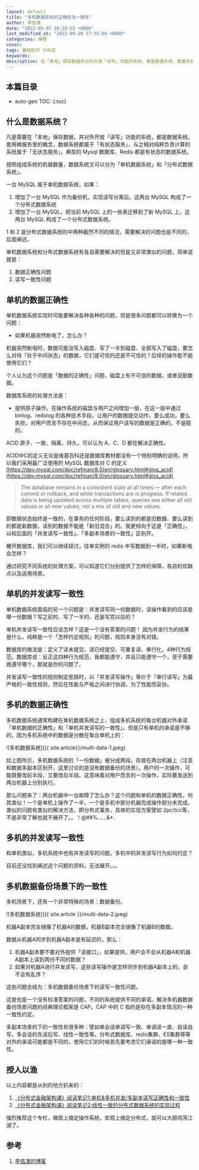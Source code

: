 ```yaml
---
layout: default
title: "多机数据系统的正确性与一致性"
author: 李佶澳
date: "2022-05-07 20:28:55 +0800"
last_modified_at: "2022-09-20 17:35:08 +0800"
categories: 编程
cover:
tags: 基础知识 分布式
keywords:
description: 在「本地」保存数据并对外开放「读写」功能的系统，都是数据系统，数据系统都属于「有状态服务」
---
```


## 本篇目录

* auto-gen TOC:
{:toc}

## 什么是数据系统？

凡是需要在「本地」保存数据，并对外开放「读写」功能的系统，都是数据系统。套用微服务里的概念，数据系统都属于「有状态服务」，与之相对纯粹负责计算的系统属于「无状态服务」。典型的 Mysql 数据库、Redis 都是有状态的数据系统。

按照组成系统的机器数量，数据系统又可以分为「单机数据系统」和「分布式数据系统」。

一台 MySQL 属于单机数据系统，如果：

1. 增加了一台 MySQL 作为备份机，实现读写分离后，这两台 MySQL 构成了一个分布式数据系统
2. 增加了一台 MySQL，把当前 MySQL 上的一些表迁移到了新 MySQL 上，这两台 MySQL 构成了一个分布式数据系统。

1 和 2 是分布式数据系统的中两种截然不同的情况，需要解决的问题也是不同的，后面阐述。

单机数据系统和分布式数据系统有各自需要解决的但是又非常类似的问题，简单说就是：

1. 数据正确性问题
2. 读写一致性问题

## 单机的数据正确性

单机数据系统实现时可能要解决各种各种的问题，但是很多问题都可以转换为一个问题：

* 如果机器突然断电了，怎么办？

机器突然断电时，数据可能没写入磁盘、写了一半到磁盘、全部写入了磁盘，要怎么对待「处于中间状态」的数据，它们是可信的还是不可信的？后续的操作能不能使用它们？

个人认为这个问题是「数据的正确性」问题，磁盘上有不可信的数据，或者说脏数据。

数据库系统的处理方法是：

* 提供原子操作。在操作系统的磁盘与用户之间增加一层，在这一层中通过 binlog、redolog 的各种技术手段，让用户的数据提交动作，要么成功，要么失败，对用户而言不存在中间态，从而保证用户读写的数据是正确的，不是脏的。

ACID 原子、一致、隔离、持久，可以认为 A、C、D 都在解决正确性。

ACID中C的定义无论是维基百科还是数据库教材都没有一个特别明确的说明，所以我们采用最广泛使用的 MySQL 数据库对 C 的定义 [https://dev.mysql.com/doc/refman/8.0/en/glossary.html#glos_acid](https://dev.mysql.com/doc/refman/8.0/en/glossary.html#glos_acid)

>The database remains in a consistent state at all times — after each commit or rollback, and while transactions are in progress. If related data is being updated across multiple tables, queries see either all old values or all new values, not a mix of old and new values.


即数据状态始终是一致的，在事务的任何阶段，要么读到的都是旧数据、要么读到的都是新数据，读到的数据不能是「新旧混合」的。我更倾向于这是「正确性」，以和后面的「并发读写一致性」、「多副本场景的一致性」区别开。

撇开数据库，我们可以继续探讨，往单实例的 redis 中写数据到一半时，如果断电会怎样？

通过研究不同系统的处理方案，可以知道它们分别提供了怎样的保障，各自的优缺点以及适用场景。

## 单机的并发读写一致性

单机数据系统面临的另一个问题是：并发读写同一份数据时，读操作看到的应该是哪一份数据？写之前的、写了一半的、还是写完以后的？

单机并发读写一致性应该怎样？这是一个没有答案的问题！ 因为并发行为的结果是什么，纯粹是一个「怎样约定规则」的问题，规则本身没有对错。

数据库的做法是：定义了读未提交、读已经提交、可重复读、串行化，4种行为规范。数据库说：反正这四种行为规范，我都能遵守，并且只能遵守一个，至于需要我遵守哪个，那就是你的问题了。

并发读写一致性的规则制定思路时，以「并发读写操作」等价于「串行读写」为最严格的一致性规则，然后在性能与严格之间进行协调，为了性能而妥协。

## 多机的数据正确性

多机数据系统通常构建在单机数据系统之上，组成多机系统的每台机器对外承诺「单机数据的正确性」和「单机并发读写的一致性」。但是只有单机的承诺是不够的，因为多机系统中的数据是分散在每台单机上的：

![多机数据系统]({{ site.article}}/multi-data-1.jpeg)

如上图所示，多机数据系统的「一份数据」被分成两段，存放在两台机器上（注意和数据多副本区别开，这里讨论的是没有数据备份的场景）。用户的一次操作，可能既要改前半段，又要改后半段。这意味着对用户而言的一次操作，实际要发送到两台机器上分别执行。

那么问题来了：两台机器中一台故障了怎么办？这个问题和单机的数据正确性，何其类似！一个是单机上操作了一半，一个是多机中部分机器完成操作部分未完成。类似的问题有类似的解决方法，即分布式事务，具体的实现方案譬如 2pc/tcc等，不是非常了解也就不展开了。。！@#¥%……&*.

## 多机的并发读写一致性

和单机类似，多机系统中也有并发读写的问题。多机中的并发读写行为如何约定？

目前还没找到阐述这个问题的资料，无法展开。。。

## 多机数据备份场景下的一致性

多机场景下，还有一个非常特殊的场景：数据备份。

![多机数据系统]({{ site.article }}/multi-data-2.jpeg)

机器A副本完全镜像了机器A的数据，机器B副本完全镜像了机器B的数据。

数据从机器A同步到机器A副本是有延迟的，那么：

1. 机器A副本要不要对外提供「读接口」，如果提供，用户会不会从机器A和机器A副本上读到两份不同的数据？
2. 如果对机器A进行并发读写，这些读写操作是怎样同步到机器A副本上的，会不会有乱序？

这些问题总结为：多机数据备份场景下的读写一致性问题。

这是也是一个没有标准答案的问题，不同的系统提供不同的承诺。解决多机器数据备份场景问题的经典理论框架是 CAP。CAP 中的 C 指的是存在多副本情况的一种一致性约定。

多副本场景的下的一致性有很多种：譬如单会话单调写一致、单调读一直、自读自写，多会话的先读后写、线性一致性等。分布式数据库、redis集群、ES集群等等对外的承诺可能都是不同的，使用它们的时候首先要考虑它们承诺的是哪一种一致性。


## 授人以渔

以上内容都是从别的地方扒来的：

1. [《分布式金融架构课》阅读笔记1:单机&多机并发/多副本读写正确性和一致性](https://www.lijiaocn.com/%E7%BC%96%E7%A8%8B/2021/10/11/geek-fenbushi-jr.html)
2. [《分布式金融架构课》阅读笔记2:线性一致的分布式数据系统的实现过程](https://www.lijiaocn.com/%E7%BC%96%E7%A8%8B/2021/10/19/geek-fenbushi-jr-2.html)

强烈推荐这个专栏，微观上搞定操作系统，宏观上搞定分布式，就可以大胆闯荡江湖了。

## 参考

1. [李佶澳的博客][1]

[1]: https://www.lijiaocn.com "李佶澳的博客"

